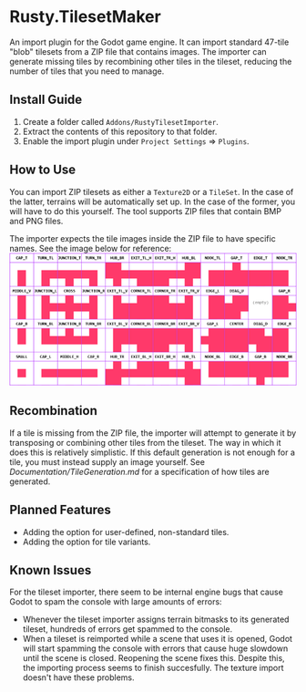 # Rusty.TilesetMaker
An import plugin for the Godot game engine. It can import standard 47-tile "blob" tilesets from a ZIP file that contains images. The importer can generate missing tiles by recombining other tiles in the tileset, reducing the number of tiles that you need to manage.

## Install Guide
1. Create a folder called `Addons/RustyTilesetImporter`.
2. Extract the contents of this repository to that folder.
3. Enable the import plugin under `Project Settings` => `Plugins`.

## How to Use
You can import ZIP tilesets as either a `Texture2D` or a `TileSet`. In the case of the latter, terrains will be automatically set up. In the case of the former, you will have to do this yourself.
The tool supports ZIP files that contain BMP and PNG files.

The importer expects the tile images inside the ZIP file to have specific names. See the image below for reference:
![The tiles of a 47-tile blob tileset, and their identifiers.](TilesetReference.png)

## Recombination
If a tile is missing from the ZIP file, the importer will attempt to generate it by transposing or combining other tiles from the tileset. The way in which it does this is relatively simplistic. If this default generation is not enough for a tile, you must instead supply an image yourself. See *Documentation/TileGeneration.md* for a specification of how tiles are generated.

## Planned Features
- Adding the option for user-defined, non-standard tiles.
- Adding the option for tile variants.

## Known Issues
For the tileset importer, there seem to be internal engine bugs that cause Godot to spam the console with large amounts of errors:
- Whenever the tileset importer assigns terrain bitmasks to its generated tileset, hundreds of errors get spammed to the console.
- When a tileset is reimported while a scene that uses it is opened, Godot will start spamming the console with errors that cause huge slowdown until the scene is closed. Reopening the scene fixes this.
Despite this, the importing process seems to finish succesfully. The texture import doesn't have these problems.
